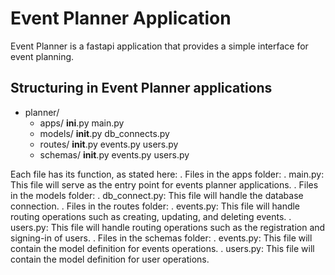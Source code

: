 # Event Planner Application

Event Planner is a fastapi application that provides a simple interface for event planning.

## Structuring in Event Planner applications

- planner/
  - apps/
      __ini__.py
      main.py
  - models/
      __init__.py
      db_connects.py
  - routes/
      __init__.py
      events.py
      users.py
  - schemas/
      __init__.py
      events.py
      users.py

Each file has its function, as stated here:
  . Files in the apps folder:
      . main.py: This file will serve as the entry point for events planner applications.
  . Files in the models folder:
      . db_connect.py: This file will handle the database connection.
  . Files in the routes folder:
      . events.py: This file will handle routing operations such as creating, updating,
      and deleting events.
      . users.py: This file will handle routing operations such as the registration and
      signing-in of users.
  . Files in the schemas folder:
      . events.py: This file will contain the model definition for events operations.
      . users.py: This file will contain the model definition for user operations.
